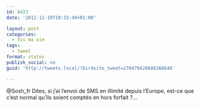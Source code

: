 ```yaml
---
id: 8423
date: '2012-11-19T10:15:49+01:00'

layout: post
categories:
  - Vis ma vie
tags:
  - tweet
format: status
publish_social: no
guid: 'http://tweets.local/?birdsite_tweet=270470426688368640'

---
```


@Sosh\_fr Dites, si j’ai l’envoi de SMS en illimité depuis l’Europe, est-ce que c’est normal qu’ils soient comptés en hors forfait ?…
